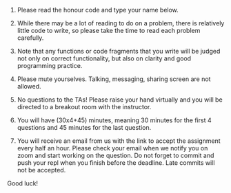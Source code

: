1.	Please read the honour code and type your name below.

2.	While there may be a lot of reading to do on a problem, there is relatively little code to write, so please take the time to read each problem carefully.

3.	Note that any functions or code fragments that you write will be judged not only on correct functionality, but also on clarity and good programming practice.

4.	Please mute yourselves. Talking, messaging, sharing screen are not allowed. 

5.	No questions to the TAs! Please raise your hand virtually and you will be directed to a breakout room with the instructor.

6. You will have (30x4+45) minutes, meaning 30 minutes for the first 4 questions and 45 minutes for the last question. 

7. You will receive an email from us with the link to accept the assignment every half an hour. Please check your email when we notify you on zoom and start working on the question. Do not forget to commit and push your repl when you finish before the deadline. Late commits will not be accepted.

Good luck!
 
